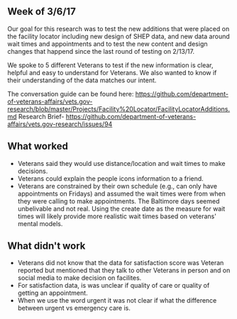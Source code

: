 ## Week of 3/6/17

Our goal for this research was to test the new additions that were placed on the facility locator including new design of SHEP data, and new data around wait times and appointments and to test the new content and design changes that happend since the last round of testing on 2/13/17.

We spoke to 5 different Veterans to test if the new information is clear, helpful and easy to understand for Veterans. We also wanted to know if their understanding of the data matches our intent.

The conversation guide can be found here: https://github.com/department-of-veterans-affairs/vets.gov-research/blob/master/Projects/Facility%20Locator/FacilityLocatorAdditions.md
Research Brief- https://github.com/department-of-veterans-affairs/vets.gov-research/issues/94

## What worked
+ Veterans said they would use distance/location and wait times to make decisions.
+ Veterans could explain the people icons information to a friend.
+ Veterans are constrained by their own schedule (e.g., can only have appointments on Fridays) and assumed the wait times were from when they were calling to make appointments. The Baltimore days seemed unbelivable and not real. Using the create date as the measure for wait times will likely provide more realistic wait times based on veterans' mental models.

## What didn't work
+ Veterans did not know that the data for satisfaction score was Veteran reported but mentioned that they talk to other Veterans in person and on social media to make decision on facilites.
+ For satisfaction data, is was unclear if quality of care or quality of getting an appointment.
+ When we use the word urgent it was not clear if what the difference between urgent vs emergency care is.
